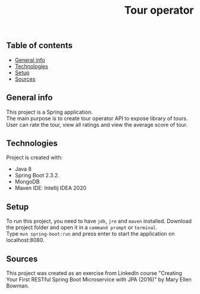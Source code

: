 <h1 align="right">Tour operator</h1><br>

## Table of contents
* [General info](#general-info)
* [Technologies](#technologies)
* [Setup](#setup)
* [Sources](#sources)

## General info
This project is a Spring application.  
The main purpose is to create tour operator API to expose library of tours.     
User can rate the tour, view all ratings and view the average score of tour.  

## Technologies
Project is created with:
* Java 8
* Spring Boot 2.3.2.  
* MongoDB
* Maven
IDE: Intellij IDEA 2020

## Setup
To run this project, you need to have `jdk`, `jre` and `maven` installed.
Download the project folder and open it in a `command prompt` or `terminal`.  
Type `mvn spring-boot:run` and press enter to start the application on localhost:8080.  

## Sources
This project was created as an exercise from LinkedIn course "Creating Your First RESTful Spring Boot Microservice with JPA (2016)" by Mary Ellen Bowman.

